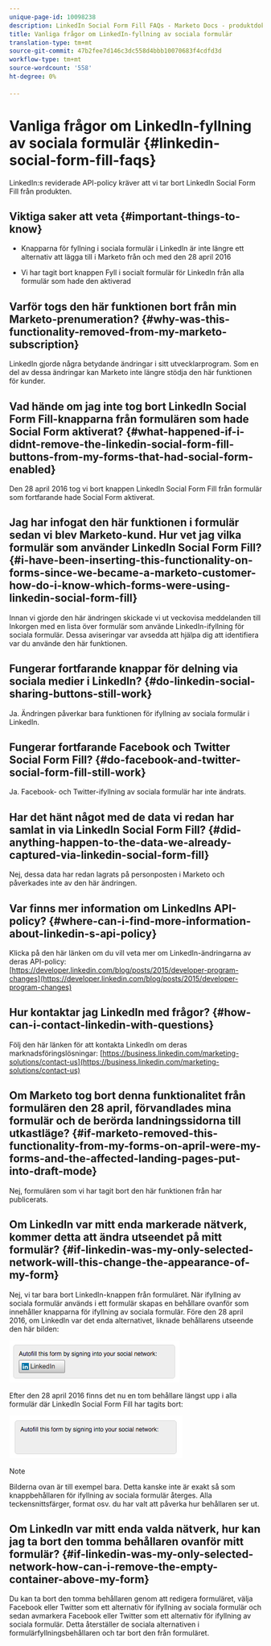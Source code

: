 ```yaml
---
unique-page-id: 10098238
description: LinkedIn Social Form Fill FAQs - Marketo Docs - produktdokumentation
title: Vanliga frågor om LinkedIn-fyllning av sociala formulär
translation-type: tm+mt
source-git-commit: 47b2fee7d146c3dc558d4bbb10070683f4cdfd3d
workflow-type: tm+mt
source-wordcount: '558'
ht-degree: 0%

---
```



# Vanliga frågor om LinkedIn-fyllning av sociala formulär {#linkedin-social-form-fill-faqs}

LinkedIn:s reviderade API-policy kräver att vi tar bort LinkedIn Social Form Fill från produkten.

## Viktiga saker att veta {#important-things-to-know}

* Knapparna för fyllning i sociala formulär i LinkedIn är inte längre ett alternativ att lägga till i Marketo från och med den 28 april 2016

* Vi har tagit bort knappen Fyll i socialt formulär för LinkedIn från alla formulär som hade den aktiverad

## Varför togs den här funktionen bort från min Marketo-prenumeration? {#why-was-this-functionality-removed-from-my-marketo-subscription}

LinkedIn gjorde några betydande ändringar i sitt utvecklarprogram. Som en del av dessa ändringar kan Marketo inte längre stödja den här funktionen för kunder.

## Vad hände om jag inte tog bort LinkedIn Social Form Fill-knapparna från formulären som hade Social Form aktiverat? {#what-happened-if-i-didnt-remove-the-linkedin-social-form-fill-buttons-from-my-forms-that-had-social-form-enabled}

Den 28 april 2016 tog vi bort knappen LinkedIn Social Form Fill från formulär som fortfarande hade Social Form aktiverat.

## Jag har infogat den här funktionen i formulär sedan vi blev Marketo-kund. Hur vet jag vilka formulär som använder LinkedIn Social Form Fill? {#i-have-been-inserting-this-functionality-on-forms-since-we-became-a-marketo-customer-how-do-i-know-which-forms-were-using-linkedin-social-form-fill}

Innan vi gjorde den här ändringen skickade vi ut veckovisa meddelanden till Inkorgen med en lista över formulär som använde LinkedIn-ifyllning för sociala formulär. Dessa aviseringar var avsedda att hjälpa dig att identifiera var du använde den här funktionen.

## Fungerar fortfarande knappar för delning via sociala medier i LinkedIn? {#do-linkedin-social-sharing-buttons-still-work}

Ja. Ändringen påverkar bara funktionen för ifyllning av sociala formulär i LinkedIn.

## Fungerar fortfarande Facebook och Twitter Social Form Fill? {#do-facebook-and-twitter-social-form-fill-still-work}

Ja. Facebook- och Twitter-ifyllning av sociala formulär har inte ändrats.

## Har det hänt något med de data vi redan har samlat in via LinkedIn Social Form Fill? {#did-anything-happen-to-the-data-we-already-captured-via-linkedin-social-form-fill}

Nej, dessa data har redan lagrats på personposten i Marketo och påverkades inte av den här ändringen.

## Var finns mer information om LinkedIns API-policy? {#where-can-i-find-more-information-about-linkedin-s-api-policy}

Klicka på den här länken om du vill veta mer om LinkedIn-ändringarna av deras API-policy: [https://developer.linkedin.com/blog/posts/2015/developer-program-changes](https://developer.linkedin.com/blog/posts/2015/developer-program-changes)

## Hur kontaktar jag LinkedIn med frågor? {#how-can-i-contact-linkedin-with-questions}

Följ den här länken för att kontakta LinkedIn om deras marknadsföringslösningar: [https://business.linkedin.com/marketing-solutions/contact-us](https://business.linkedin.com/marketing-solutions/contact-us)

## Om Marketo tog bort denna funktionalitet från formulären den 28 april, förvandlades mina formulär och de berörda landningssidorna till utkastläge? {#if-marketo-removed-this-functionality-from-my-forms-on-april-were-my-forms-and-the-affected-landing-pages-put-into-draft-mode}

Nej, formulären som vi har tagit bort den här funktionen från har publicerats.

## Om LinkedIn var mitt enda markerade nätverk, kommer detta att ändra utseendet på mitt formulär? {#if-linkedin-was-my-only-selected-network-will-this-change-the-appearance-of-my-form}

Nej, vi tar bara bort LinkedIn-knappen från formuläret. När ifyllning av sociala formulär används i ett formulär skapas en behållare ovanför som innehåller knapparna för ifyllning av sociala formulär. Före den 28 april 2016, om LinkedIn var det enda alternativet, liknade behållarens utseende den här bilden:

![--](assets/one.png)

Efter den 28 april 2016 finns det nu en tom behållare längst upp i alla formulär där LinkedIn Social Form Fill har tagits bort:

![--](assets/two.png)

>[!NOTE]
>
>Bilderna ovan är till exempel bara. Detta kanske inte är exakt så som knappbehållaren för ifyllning av sociala formulär återges. Alla teckensnittsfärger, format osv. du har valt att påverka hur behållaren ser ut.

## Om LinkedIn var mitt enda valda nätverk, hur kan jag ta bort den tomma behållaren ovanför mitt formulär? {#if-linkedin-was-my-only-selected-network-how-can-i-remove-the-empty-container-above-my-form}

Du kan ta bort den tomma behållaren genom att redigera formuläret, välja Facebook eller Twitter som ett alternativ för ifyllning av sociala formulär och sedan avmarkera Facebook eller Twitter som ett alternativ för ifyllning av sociala formulär. Detta återställer de sociala alternativen i formulärfyllningsbehållaren och tar bort den från formuläret.
